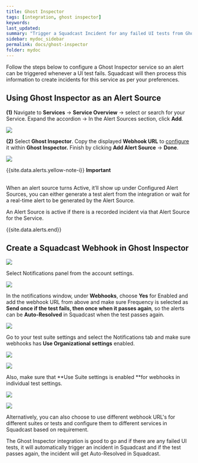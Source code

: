 ```yaml
---
title: Ghost Inspector
tags: [integration, ghost inspector]
keywords: 
last_updated: 
summary: "Trigger a Squadcast Incident for any failed UI tests from Ghost Inspector"
sidebar: mydoc_sidebar
permalink: docs/ghost-inspector
folder: mydoc
---
```


Follow the steps below to configure a Ghost Inspector service so an alert can be triggered whenever a UI test fails. Squadcast will then process this information to create incidents for this service as per your preferences.

## Using Ghost Inspector as an Alert Source

**(1)** Navigate to **Services** -> **Service Overview** -> select or search for your Service. Expand the accordion -> In the Alert Sources section, click **Add**.

![](<images/Alert_Sources.png>)

**(2)** Select **Ghost Inspector**. Copy the displayed **Webhook URL** to [configure](ghost-inspector#create-a-squadcast-webhook-in-ghost-inspector) it within **Ghost Inspector.** Finish by clicking **Add Alert Source** -> **Done**.

![](<images/Ghost Inspector.png>)

{{site.data.alerts.yellow-note-i}}
<b>Important</b><br/><br/>
<p>When an alert source turns Active, it’ll show up under Configured Alert Sources, you can either generate a test alert from the integration or wait for a real-time alert to be generated by the Alert Source.</p>
<p>An Alert Source is active if there is a recorded incident via that Alert Source for the Service.</p>
{{site.data.alerts.end}}

## Create a Squadcast Webhook in Ghost Inspector

![](images/ghost_2.png)

Select Notifications panel from the account settings.

![](images/ghost_3.png)

In the notifications window, under **Webhooks**, choose **Yes** for Enabled and add the webhook URL from above and make sure Frequency is selected as **Send once if the test fails, then once when it passes again**, so the alerts can be **Auto-Resolved** in Squadcast when the test passes again.

![](images/ghost_4.png)

Go to your test suite settings and select the Notifications tab and make sure webhooks has **Use Organizational settings** enabled.

![](images/ghost_5.png)

![](images/ghost_6.png)

Also, make sure that **Use Suite settings is enabled **for webhooks in individual test settings.

![](images/ghost_7.png)

![](images/ghost_8.png)

Alternatively, you can also choose to use different webhook URL's for different suites or tests and configure them to different services in Squadcast based on requirement.

The Ghost Inspector integration is good to go and if there are any failed UI tests, it will automatically trigger an incident in Squadcast and if the test passes again, the incident will get Auto-Resolved in Squadcast.
